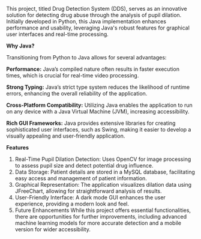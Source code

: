 This project, titled Drug Detection System (DDS), serves as an innovative solution for detecting drug abuse through the analysis of pupil dilation. Initially developed in Python, this Java implementation enhances performance and usability, leveraging Java's robust features for graphical user interfaces and real-time processing.

**Why Java?**

Transitioning from Python to Java allows for several advantages:

**Performance:**
Java’s compiled nature often results in faster execution times, which is crucial for real-time video processing.

**Strong Typing:** 
Java’s strict type system reduces the likelihood of runtime errors, enhancing the overall reliability of the application.

**Cross-Platform Compatibility:** 
Utilizing Java enables the application to run on any device with a Java Virtual Machine (JVM), increasing accessibility.

**Rich GUI Frameworks:**
Java provides extensive libraries for creating sophisticated user interfaces, such as Swing, making it easier to develop a visually appealing and user-friendly application.

**Features**
1. Real-Time Pupil Dilation Detection: Uses OpenCV for image processing to assess pupil size and detect potential drug influence.
2. Data Storage: Patient details are stored in a MySQL database, facilitating easy access and management of patient information.
3. Graphical Representation: The application visualizes dilation data using JFreeChart, allowing for straightforward analysis of results.
4. User-Friendly Interface: A dark mode GUI enhances the user experience, providing a modern look and feel.
5. Future Enhancements
While this project offers essential functionalities, there are opportunities for further improvements, including advanced machine learning models for more accurate detection and a mobile version for wider accessibility.
